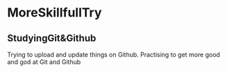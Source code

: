 # MoreSkillfullTry
## StudyingGit&Github
Trying to upload and update things on Github.
Practising to get more good and god at Git and Github
